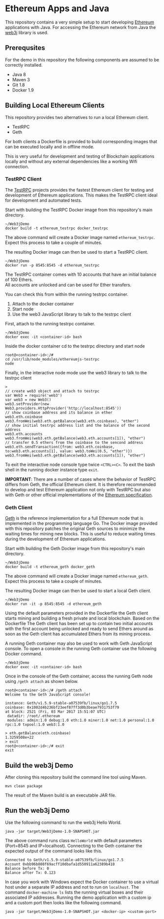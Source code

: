 # Ethereum Apps and Java

This repository contains a very simple setup to start developing [Ethereum](https://ethereum.org/) applications with Java. 
For accessing the Ethereum network from Java the [web3j](https://docs.web3j.io/) library is used.  

## Prerequsites

For the demo in this repository the following components are assumed to be correctly installed.

* Java 8
* Maven 3
* Git 1.8
* Docker 1.9

## Building Local Ethereum Clients

This repository provides two alternatives to run a local Ethereum client.

* TestRPC 
* Geth

For both clients a Dockerfile is provided to build corresponding images that can be executed locally and in offline mode.

This is very useful for development and testing of Blockchain applications locally and without any external dependencies like a working Wifi connection.

### TestRPC Client 

The [TestRPC](https://github.com/ethereumjs/testrpc) projects provides the fastest Ethereum client for testing and development of Ethereum applications. 
This makes the TestRPC client ideal for development and automated tests. 

Start with building the TestRPC Docker image from this repository's main directory.

```
~/Web3jDemo
docker build -t ethereum_testrpc docker_testrpc
```

The above command will create a Docker image named ```ethereum_testrpc```.
Expect this process to take a couple of minutes. 

The resulting Docker image can then be used to start a TestRPC client.   

```
~/Web3jDemo
docker run -p 8545:8545 -d ethereum_testrpc
```

The TestRPC container comes with 10 accounts that have an initial balance of 100 Ethers.  
All accounts are unlocked and can be used for Ether transfers.

You can check this from within the running testrpc container.
1. Attach to the docker container
2. Start node
3. Use the web3 JavaScript library to talk to the testrpc client

First, attach to the running testrpc container.

```
~/Web3jDemo
docker exec -it <container-id> bash
```

Inside the docker container cd to the testrpc directory and start node

```
root@<container-id>:/# 
cd /usr/lib/node_modules/ethereumjs-testrpc
node
```

Finally, in the interactive node mode use the web3 library to talk to the testrpc client

```
>
// create web3 object and attach to testrpc
var Web3 = require('web3')
var web3 = new Web3()
web3.setProvider(new Web3.providers.HttpProvider('http://localhost:8545'))
// show coinbase address and its balance in ether
web3.eth.coinbase
web3.fromWei(web3.eth.getBalance(web3.eth.coinbase), "ether")
// show initial testrpc address list and the balance of the second address
web3.eth.accounts
web3.fromWei(web3.eth.getBalance(web3.eth.accounts[1]), "ether")
// transfer 0.5 ethers from the coinbase to the sencond address
web3.eth.sendTransaction({from: web3.eth.coinbase, to:web3.eth.accounts[1], value: web3.toWei(0.5, "ether")})
web3.fromWei(web3.eth.getBalance(web3.eth.accounts[1]), "ether")
```

To exit the interactive node console type twice `<CTRL><C>`. To exit the bash shell in the running docker instance type `exit`.

**IMPORTANT**: There are a number of cases where the behavior of TestRPC differs from Geth, the official Ethereum client.
It is therefore recommended to develop and test Ethereum application not only with TestRPC but also with Geth or other official implementations of the [Ethereum specification](https://github.com/ethereum/go-ethereum/wiki/Ethereum-Specification). 

### Geth Client

[Geth](https://github.com/ethereum/go-ethereum) is the reference implementation for a full Ethereum node that is implemented in the programming language Go. 
The Docker image provided with this repository patches the original Geth sources to minimize the waiting times for mining new blocks. This is useful to reduce waiting times during the development of Ethereum applications.

Start with building the Geth Docker image from this repository's main directory.

```
~/Web3jDemo
docker build -t ethereum_geth docker_geth
```

The above command will create a Docker image named ```ethereum_geth```.
Expect this process to take a couple of minutes. 

The resulting Docker image can then be used to start a local Geth client.   

```
~/Web3jDemo
docker run -it -p 8545:8545 -d ethereum_geth
```

Using the default parameters provided in the Dockerfile the Geth client starts mining and building a fresh private and local blockchain.
Based on the Dockerfile The Geth client has been set up to contain two initial accounts with the first account being unlocked and ready to send Ethers around as soon as the Geth client has accumulated Ethers from its mining process. 

A running Geth container may also be used to work with Geth JavaScript console.
To open a console in the running Geth container use the following Docker command.

```
~/Web3jDemo
docker exec -it <container-id> bash
```

Once in the console of the Geth container, access the running Geth node using ```/geth attach``` as shown below.

```
root@<container-id>:/# /geth attach
Welcome to the Geth JavaScript console!

instance: Geth/v1.5.9-stable-a07539fb/linux/go1.7.5
coinbase: 0x1002d4b236bf23eef87ff3d0b3beae7931753f79
at block: 2521 (Fri, 03 Mar 2017 15:51:07 UTC)
 datadir: /root/.ethereum
 modules: admin:1.0 debug:1.0 eth:1.0 miner:1.0 net:1.0 personal:1.0 rpc:1.0 txpool:1.0 web3:1.0

> eth.getBalance(eth.coinbase)
1.3259508e+22
> exit
root@<container-id>:/# exit
exit
```

## Build the web3j Demo

After cloning this repository build the command line tool using Maven.

```
mvn clean package
```

The result of the Maven build is an executable JAR file.

## Run the web3j Demo
 
Use the following command to run the web3j Hello World.

```
java -jar target/Web3jDemo-1.0-SNAPSHOT.jar
```

The above command runs class ```HelloWorld``` with default parameters (Port=8545 and IP=localhost). 
Connecting to the Geth container the expected output of the command looks like this.

```
Connected to Geth/v1.5.9-stable-a07539fb/linux/go1.7.5
Account 0xbb96b808f69acff10dbafa1d550911a62389b418
Balance before Tx: 0
Balance after Tx: 0.123
```

In case you work with Windows expect the Docker container to use a virtual host under a separate IP address and not to run on ```localhost```. 
The command  ```docker-machine ls``` lists the running virtual boxes and their associated IP addresses. 
Running the demo application with a custom ip and a custom port then looks like the following command.

```
java -jar target/Web3jDemo-1.0-SNAPSHOT.jar <docker-ip> <custom-port>
```
  
